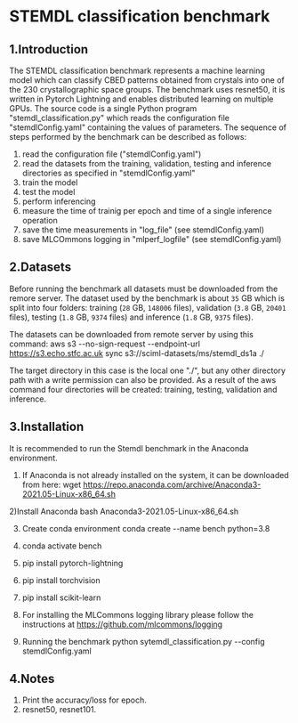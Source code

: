 # STEMDL classification benchmark

## 1.Introduction

The STEMDL classification benchmark represents a machine learning model which can classify CBED patterns obtained 
from crystals into one of the 230 crystallographic space groups. The benchmark uses resnet50, it is written in Pytorch Lightning 
and enables distributed learning on multiple GPUs. The source code is a single Python program "stemdl_classification.py" 
which reads the configuration file "stemdlConfig.yaml" containing the values of parameters. The sequence of steps 
performed by the benchmark can be described as follows:
1. read the configuration file ("stemdlConfig.yaml")
2. read the datasets from the training, validation, testing and inference directories as specified in "stemdlConfig.yaml"
3. train the model
4. test the model
4. perform inferencing
5. measure the time of trainig per epoch and time of a single inference operation
6. save the time measurements in "log_file" (see stemdlConfig.yaml)
7. save MLCOmmons logging in "mlperf_logfile" (see stemdlConfig.yaml)

## 2.Datasets

Before running the benchmark all datasets must be downloaded from the remore server. The dataset used by the benchmark 
is about `35` GB which is split into four folders: training (`28` GB, `148006` files), validation (`3.8` GB, `20401` files), 
testing (`1.8` GB, `9374` files) and inference (`1.8` GB, `9375` files).

The datasets can be downloaded from remote server by using this command:
aws s3 --no-sign-request --endpoint-url https://s3.echo.stfc.ac.uk sync s3://sciml-datasets/ms/stemdl_ds1a ./

The target directory in this case is the local one "./", but any other directory path with a write permission can also be 
provided.  As a result of the aws command four directories will be created: training, testing, validation and inference.

## 3.Installation

It is recommended to run the Stemdl benchmark in the Anaconda environment.

1) If Anaconda is not already installed on the system, it can be downloaded from
 here:
    wget https://repo.anaconda.com/archive/Anaconda3-2021.05-Linux-x86_64.sh

2)Install Anaconda
    bash Anaconda3-2021.05-Linux-x86_64.sh

3) Create conda environment
      conda create --name bench python=3.8

4) conda activate bench

5) pip install pytorch-lightning

6) pip install torchvision

7) pip install scikit-learn
 
8) For installing the MLCommons logging library please follow the instructions at https://github.com/mlcommons/logging

9) Running the benchmark
python sytemdl_classification.py --config stemdlConfig.yaml

## 4.Notes

1) Print the accuracy/loss for epoch.
2)  resnet50, resnet101.
